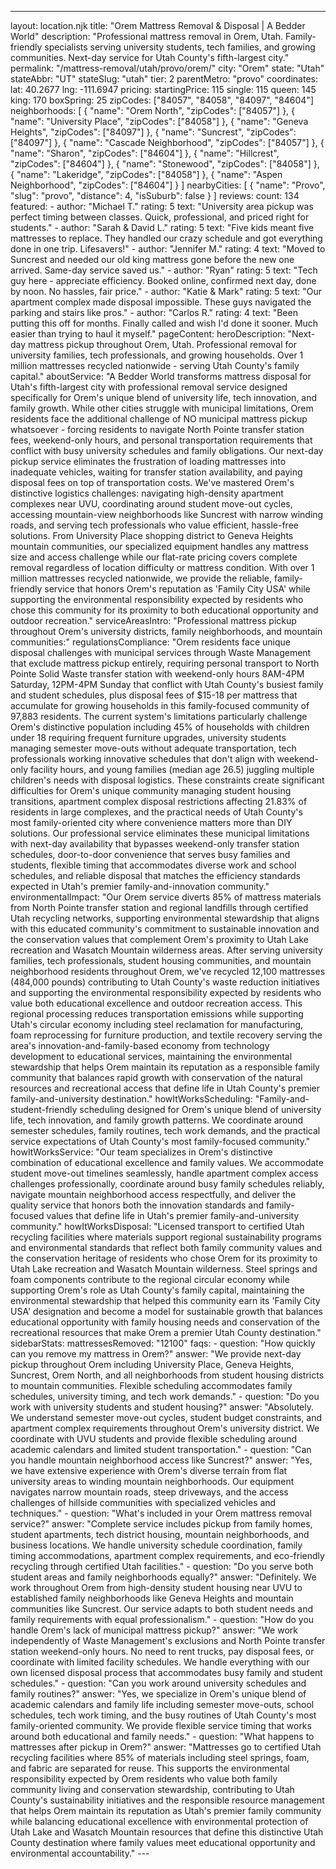 ---
layout: location.njk
title: "Orem Mattress Removal & Disposal | A Bedder World"
description: "Professional mattress removal in Orem, Utah. Family-friendly specialists serving university students, tech families, and growing communities. Next-day service for Utah County's fifth-largest city."
permalink: "/mattress-removal/utah/provo/orem/"
city: "Orem" state: "Utah" stateAbbr: "UT" stateSlug: "utah" tier: 2 parentMetro: "provo" coordinates: lat: 40.2677 lng: -111.6947 pricing: startingPrice: 115 single: 115 queen: 145 king: 170 boxSpring: 25 zipCodes: ["84057", "84058", "84097", "84604"] neighborhoods: [ { "name": "Orem North", "zipCodes": ["84057"] }, { "name": "University Place", "zipCodes": ["84058"] }, { "name": "Geneva Heights", "zipCodes": ["84097"] }, { "name": "Suncrest", "zipCodes": ["84097"] }, { "name": "Cascade Neighborhood", "zipCodes": ["84057"] }, { "name": "Sharon", "zipCodes": ["84604"] }, { "name": "Hillcrest", "zipCodes": ["84604"] }, { "name": "Stonewood", "zipCodes": ["84058"] }, { "name": "Lakeridge", "zipCodes": ["84058"] }, { "name": "Aspen Neighborhood", "zipCodes": ["84604"] } ] nearbyCities: [ { "name": "Provo", "slug": "provo", "distance": 4, "isSuburb": false } ] reviews: count: 134 featured: - author: "Michael T." rating: 5 text: "University area pickup was perfect timing between classes. Quick, professional, and priced right for students." - author: "Sarah & David L." rating: 5 text: "Five kids meant five mattresses to replace. They handled our crazy schedule and got everything done in one trip. Lifesavers!" - author: "Jennifer M." rating: 4 text: "Moved to Suncrest and needed our old king mattress gone before the new one arrived. Same-day service saved us." - author: "Ryan" rating: 5 text: "Tech guy here - appreciate efficiency. Booked online, confirmed next day, done by noon. No hassles, fair price." - author: "Katie & Mark" rating: 5 text: "Our apartment complex made disposal impossible. These guys navigated the parking and stairs like pros." - author: "Carlos R." rating: 4 text: "Been putting this off for months. Finally called and wish I'd done it sooner. Much easier than trying to haul it myself." pageContent: heroDescription: "Next-day mattress pickup throughout Orem, Utah. Professional removal for university families, tech professionals, and growing households. Over 1 million mattresses recycled nationwide - serving Utah County's family capital." aboutService: "A Bedder World transforms mattress disposal for Utah's fifth-largest city with professional removal service designed specifically for Orem's unique blend of university life, tech innovation, and family growth. While other cities struggle with municipal limitations, Orem residents face the additional challenge of NO municipal mattress pickup whatsoever - forcing residents to navigate North Pointe transfer station fees, weekend-only hours, and personal transportation requirements that conflict with busy university schedules and family obligations. Our next-day pickup service eliminates the frustration of loading mattresses into inadequate vehicles, waiting for transfer station availability, and paying disposal fees on top of transportation costs. We've mastered Orem's distinctive logistics challenges: navigating high-density apartment complexes near UVU, coordinating around student move-out cycles, accessing mountain-view neighborhoods like Suncrest with narrow winding roads, and serving tech professionals who value efficient, hassle-free solutions. From University Place shopping district to Geneva Heights mountain communities, our specialized equipment handles any mattress size and access challenge while our flat-rate pricing covers complete removal regardless of location difficulty or mattress condition. With over 1 million mattresses recycled nationwide, we provide the reliable, family-friendly service that honors Orem's reputation as 'Family City USA' while supporting the environmental responsibility expected by residents who chose this community for its proximity to both educational opportunity and outdoor recreation." serviceAreasIntro: "Professional mattress pickup throughout Orem's university districts, family neighborhoods, and mountain communities:" regulationsCompliance: "Orem residents face unique disposal challenges with municipal services through Waste Management that exclude mattress pickup entirely, requiring personal transport to North Pointe Solid Waste transfer station with weekend-only hours 8AM-4PM Saturday, 12PM-4PM Sunday that conflict with Utah County's busiest family and student schedules, plus disposal fees of $15-18 per mattress that accumulate for growing households in this family-focused community of 97,883 residents. The current system's limitations particularly challenge Orem's distinctive population including 45% of households with children under 18 requiring frequent furniture upgrades, university students managing semester move-outs without adequate transportation, tech professionals working innovative schedules that don't align with weekend-only facility hours, and young families (median age 26.5) juggling multiple children's needs with disposal logistics. These constraints create significant difficulties for Orem's unique community managing student housing transitions, apartment complex disposal restrictions affecting 21.83% of residents in large complexes, and the practical needs of Utah County's most family-oriented city where convenience matters more than DIY solutions. Our professional service eliminates these municipal limitations with next-day availability that bypasses weekend-only transfer station schedules, door-to-door convenience that serves busy families and students, flexible timing that accommodates diverse work and school schedules, and reliable disposal that matches the efficiency standards expected in Utah's premier family-and-innovation community." environmentalImpact: "Our Orem service diverts 85% of mattress materials from North Pointe transfer station and regional landfills through certified Utah recycling networks, supporting environmental stewardship that aligns with this educated community's commitment to sustainable innovation and the conservation values that complement Orem's proximity to Utah Lake recreation and Wasatch Mountain wilderness areas. After serving university families, tech professionals, student housing communities, and mountain neighborhood residents throughout Orem, we've recycled 12,100 mattresses (484,000 pounds) contributing to Utah County's waste reduction initiatives and supporting the environmental responsibility expected by residents who value both educational excellence and outdoor recreation access. This regional processing reduces transportation emissions while supporting Utah's circular economy including steel reclamation for manufacturing, foam reprocessing for furniture production, and textile recovery serving the area's innovation-and-family-based economy from technology development to educational services, maintaining the environmental stewardship that helps Orem maintain its reputation as a responsible family community that balances rapid growth with conservation of the natural resources and recreational access that define life in Utah County's premier family-and-university destination." howItWorksScheduling: "Family-and-student-friendly scheduling designed for Orem's unique blend of university life, tech innovation, and family growth patterns. We coordinate around semester schedules, family routines, tech work demands, and the practical service expectations of Utah County's most family-focused community." howItWorksService: "Our team specializes in Orem's distinctive combination of educational excellence and family values. We accommodate student move-out timelines seamlessly, handle apartment complex access challenges professionally, coordinate around busy family schedules reliably, navigate mountain neighborhood access respectfully, and deliver the quality service that honors both the innovation standards and family-focused values that define life in Utah's premier family-and-university community." howItWorksDisposal: "Licensed transport to certified Utah recycling facilities where materials support regional sustainability programs and environmental standards that reflect both family community values and the conservation heritage of residents who chose Orem for its proximity to Utah Lake recreation and Wasatch Mountain wilderness. Steel springs and foam components contribute to the regional circular economy while supporting Orem's role as Utah County's family capital, maintaining the environmental stewardship that helped this community earn its 'Family City USA' designation and become a model for sustainable growth that balances educational opportunity with family housing needs and conservation of the recreational resources that make Orem a premier Utah County destination." sidebarStats: mattressesRemoved: "12100" faqs: - question: "How quickly can you remove my mattress in Orem?" answer: "We provide next-day pickup throughout Orem including University Place, Geneva Heights, Suncrest, Orem North, and all neighborhoods from student housing districts to mountain communities. Flexible scheduling accommodates family schedules, university timing, and tech work demands." - question: "Do you work with university students and student housing?" answer: "Absolutely. We understand semester move-out cycles, student budget constraints, and apartment complex requirements throughout Orem's university district. We coordinate with UVU students and provide flexible scheduling around academic calendars and limited student transportation." - question: "Can you handle mountain neighborhood access like Suncrest?" answer: "Yes, we have extensive experience with Orem's diverse terrain from flat university areas to winding mountain neighborhoods. Our equipment navigates narrow mountain roads, steep driveways, and the access challenges of hillside communities with specialized vehicles and techniques." - question: "What's included in your Orem mattress removal service?" answer: "Complete service includes pickup from family homes, student apartments, tech district housing, mountain neighborhoods, and business locations. We handle university schedule coordination, family timing accommodations, apartment complex requirements, and eco-friendly recycling through certified Utah facilities." - question: "Do you serve both student areas and family neighborhoods equally?" answer: "Definitely. We work throughout Orem from high-density student housing near UVU to established family neighborhoods like Geneva Heights and mountain communities like Suncrest. Our service adapts to both student needs and family requirements with equal professionalism." - question: "How do you handle Orem's lack of municipal mattress pickup?" answer: "We work independently of Waste Management's exclusions and North Pointe transfer station weekend-only hours. No need to rent trucks, pay disposal fees, or coordinate with limited facility schedules. We handle everything with our own licensed disposal process that accommodates busy family and student schedules." - question: "Can you work around university schedules and family routines?" answer: "Yes, we specialize in Orem's unique blend of academic calendars and family life including semester move-outs, school schedules, tech work timing, and the busy routines of Utah County's most family-oriented community. We provide flexible service timing that works around both educational and family needs." - question: "What happens to mattresses after pickup in Orem?" answer: "Mattresses go to certified Utah recycling facilities where 85% of materials including steel springs, foam, and fabric are separated for reuse. This supports the environmental responsibility expected by Orem residents who value both family community living and conservation stewardship, contributing to Utah County's sustainability initiatives and the responsible resource management that helps Orem maintain its reputation as Utah's premier family community while balancing educational excellence with environmental protection of Utah Lake and Wasatch Mountain resources that define this distinctive Utah County destination where family values meet educational opportunity and environmental accountability." ---